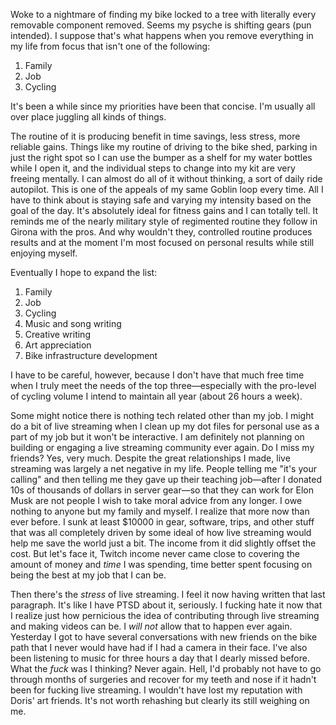 Woke to a nightmare of finding my bike locked to a tree with literally every removable component removed. Seems my psyche is shifting gears (pun intended). I suppose that's what happens when you remove everything in my life from focus that isn't one of the following:

1. Family
2. Job
3. Cycling

It's been a while since my priorities have been that concise. I'm usually all over place juggling all kinds of things.

The routine of it is producing benefit in time savings, less stress, more reliable gains. Things like my routine of driving to the bike shed, parking in just the right spot so I can use the bumper as a shelf for my water bottles while I open it, and the individual steps to change into my kit are very freeing mentally. I can almost do all of it without thinking, a sort of daily ride autopilot. This is one of the appeals of my same Goblin loop every time. All I have to think about is staying safe and varying my intensity based on the goal of the day. It's absolutely ideal for fitness gains and I can totally tell. It reminds me of the nearly military style of regimented routine they follow in Girona with the pros. And why wouldn't they, controlled routine produces results and at the moment I'm most focused on personal results while still enjoying myself.

Eventually I hope to expand the list:

1. Family
2. Job
3. Cycling
4. Music and song writing
5. Creative writing
6. Art appreciation
7. Bike infrastructure development

I have to be careful, however, because I don't have that much free time when I truly meet the needs of the top three—especially with the pro-level of cycling volume I intend to maintain all year (about 26 hours a week).

Some might notice there is nothing tech related other than my job. I might do a bit of live streaming when I clean up my dot files for personal use as a part of my job but it won't be interactive. I am definitely not planning on building or engaging a live streaming community ever again. Do I miss my friends? Yes, very much. Despite the great relationships I made, live streaming was largely a net negative in my life. People telling me "it's your calling" and then telling me they gave up their teaching job—after I donated 10s of thousands of dollars in server gear—so that they can work for Elon Musk are not people I wish to take moral advice from any longer. I owe nothing to anyone but my family and myself. I realize that more now than ever before. I sunk at least $10000 in gear, software, trips, and other stuff that was all completely driven by some ideal of how live streaming would help me save the world just a bit. The income from it did slightly offset the cost. But let's face it, Twitch income never came close to covering the amount of money and _time_ I was spending, time better spent focusing on being the best at my job that I can be.

Then there's the _stress_ of live streaming. I feel it now having written that last paragraph. It's like I have PTSD about it, seriously. I fucking hate it now that I realize just how pernicious the idea of contributing through live streaming and making videos can be. I _will not_ allow that to happen ever again. Yesterday I got to have several conversations with new friends on the bike path that I never would have had if I had a camera in their face. I've also been listening to music for three hours a day that I dearly missed before. What the _fuck_ was I thinking? Never again. Hell, I'd probably not have to go through months of surgeries and recover for my teeth and nose if it hadn't been for fucking live streaming. I wouldn't have lost my reputation with Doris' art friends. It's not worth rehashing but clearly its still weighing on me. 
